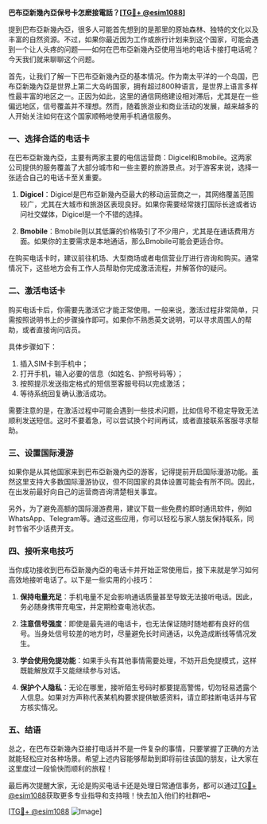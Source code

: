 **巴布亞新幾內亞保号卡怎麽接電話？[[TG💪+ @esim1088](https://t.me/s/esim1088)]**

提到巴布亞新幾內亞，很多人可能首先想到的是那里的原始森林、独特的文化以及丰富的自然资源。不过，如果你最近因为工作或旅行计划来到这个国家，可能会遇到一个让人头疼的问题——如何在巴布亞新幾內亞使用当地的电话卡接打电话呢？今天我们就来聊聊这个问题。

首先，让我们了解一下巴布亞新幾內亞的基本情况。作为南太平洋的一个岛国，巴布亞新幾內亞是世界上第二大岛屿国家，拥有超过800种语言，是世界上语言多样性最丰富的地区之一。正因为如此，这里的通信网络建设相对滞后，尤其是在一些偏远地区，信号覆盖并不理想。然而，随着旅游业和商业活动的发展，越来越多的人开始关注如何在这个国家顺畅地使用手机通信服务。

### **一、选择合适的电话卡**

在巴布亞新幾內亞，主要有两家主要的电信运营商：Digicel和Bmobile。这两家公司提供的服务覆盖了大部分城市和一些主要的旅游景点。对于游客来说，选择一张适合自己的电话卡至关重要。

1. **Digicel**：Digicel是巴布亞新幾內亞最大的移动运营商之一，其网络覆盖范围较广，尤其在大城市和旅游区表现良好。如果你需要经常拨打国际长途或者访问社交媒体，Digicel是一个不错的选择。
   
2. **Bmobile**：Bmobile则以其低廉的价格吸引了不少用户，尤其是在通话费用方面。如果你的主要需求是本地通话，那么Bmobile可能会更适合你。

在购买电话卡时，建议前往机场、大型商场或者电信营业厅进行咨询和购买。通常情况下，这些地方会有工作人员帮助你完成激活流程，并解答你的疑问。

### **二、激活电话卡**

购买电话卡后，你需要先激活它才能正常使用。一般来说，激活过程非常简单，只需按照说明书上的步骤操作即可。如果你不熟悉英文说明，可以寻求周围人的帮助，或者直接询问店员。

具体步骤如下：
1. 插入SIM卡到手机中；
2. 打开手机，输入必要的信息（如姓名、护照号码等）；
3. 按照提示发送指定格式的短信至客服号码以完成激活；
4. 等待系统回复确认激活成功。

需要注意的是，在激活过程中可能会遇到一些技术问题，比如信号不稳定导致无法顺利发送短信。这时不要着急，可以尝试换个时间再试，或者直接联系客服寻求帮助。

### **三、设置国际漫游**

如果你是从其他国家来到巴布亞新幾內亞的游客，记得提前开启国际漫游功能。虽然这里支持大多数国际漫游协议，但不同国家的具体设置可能会有所不同。因此，在出发前最好向自己的运营商咨询清楚相关事宜。

另外，为了避免高额的国际漫游费用，建议下载一些免费的即时通讯软件，例如WhatsApp、Telegram等。通过这些应用，你可以轻松与家人朋友保持联系，同时节省不少话费开支。

### **四、接听来电技巧**

当你成功接收到巴布亞新幾內亞的电话卡并开始正常使用后，接下来就是学习如何高效地接听电话了。以下是一些实用的小技巧：

1. **保持电量充足**：手机电量不足会影响通话质量甚至导致无法接听电话。因此，务必随身携带充电宝，并定期检查电池状态。
   
2. **注意信号强度**：即使是最先进的电话卡，也无法保证随时随地都有良好的信号。当身处信号较差的地方时，尽量避免长时间通话，以免造成断线等情况发生。
   
3. **学会使用免提功能**：如果手头有其他事情需要处理，不妨开启免提模式，这样既能解放双手又能继续参与对话。

4. **保护个人隐私**：无论在哪里，接听陌生号码时都要提高警惕，切勿轻易透露个人信息。如果对方声称代表某机构要求提供敏感资料，请立即挂断电话并与官方核实情况。

### **五、结语**

总之，在巴布亞新幾內亞接打电话并不是一件复杂的事情，只要掌握了正确的方法就能轻松应对各种场景。希望上述内容能够帮助到即将前往该国的朋友，让大家在这里度过一段愉快而顺利的旅程！

最后再次提醒大家，无论是购买电话卡还是处理日常通信事务，都可以通过[TG💪+ @esim1088](https://t.me/s/esim1088)获取更多专业指导和支持哦！快去加入他们的社群吧~

[[TG💪+ @esim1088](https://t.me/s/esim1088) ![Image](https://i.postimg.cc/4NQfJmqS/Snipaste-2025-05-13-00-14-12.png)]